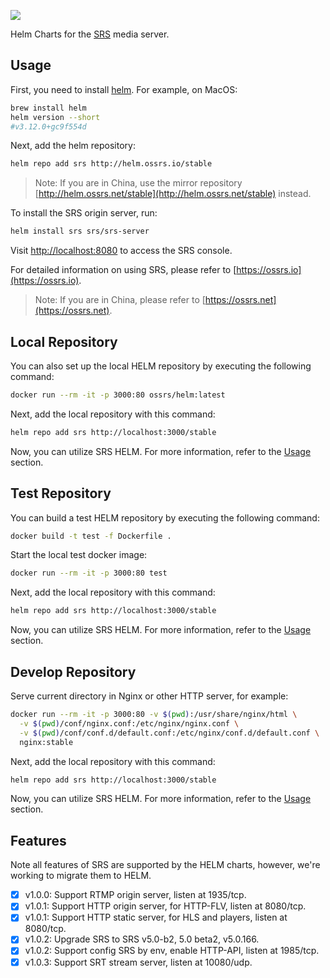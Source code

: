 [![](https://badgen.net/discord/members/yZ4BnPmHAd)](https://discord.gg/yZ4BnPmHAd)

Helm Charts for the [SRS](https://github.com/ossrs/srs) media server.

## Usage

First, you need to install [helm](https://helm.sh/docs/intro/install/). For example, on MacOS:

```bash
brew install helm
helm version --short
#v3.12.0+gc9f554d
```

Next, add the helm repository:

```bash
helm repo add srs http://helm.ossrs.io/stable
```

> Note: If you are in China, use the mirror repository [http://helm.ossrs.net/stable](http://helm.ossrs.net/stable) instead.

To install the SRS origin server, run:

```bash
helm install srs srs/srs-server
```

Visit [http://localhost:8080](http://localhost:8080) to access the SRS console.

For detailed information on using SRS, please refer to [https://ossrs.io](https://ossrs.io).

> Note: If you are in China, please refer to [https://ossrs.net](https://ossrs.net).

## Local Repository

You can also set up the local HELM repository by executing the following command:

```bash
docker run --rm -it -p 3000:80 ossrs/helm:latest
```

Next, add the local repository with this command:

```bash
helm repo add srs http://localhost:3000/stable
```

Now, you can utilize SRS HELM. For more information, refer to the [Usage](#usage) section.

## Test Repository

You can build a test HELM repository by executing the following command:

```bash
docker build -t test -f Dockerfile .
```

Start the local test docker image:

```bash
docker run --rm -it -p 3000:80 test
```

Next, add the local repository with this command:

```bash
helm repo add srs http://localhost:3000/stable
```

Now, you can utilize SRS HELM. For more information, refer to the [Usage](#usage) section.

## Develop Repository

Serve current directory in Nginx or other HTTP server, for example:

```bash
docker run --rm -it -p 3000:80 -v $(pwd):/usr/share/nginx/html \
  -v $(pwd)/conf/nginx.conf:/etc/nginx/nginx.conf \
  -v $(pwd)/conf/conf.d/default.conf:/etc/nginx/conf.d/default.conf \
  nginx:stable
```

Next, add the local repository with this command:

```bash
helm repo add srs http://localhost:3000/stable
```

Now, you can utilize SRS HELM. For more information, refer to the [Usage](#usage) section.

## Features

Note all features of SRS are supported by the HELM charts, however, we're working to migrate them to HELM.

- [x] v1.0.0: Support RTMP origin server, listen at 1935/tcp.
- [x] v1.0.1: Support HTTP origin server, for HTTP-FLV, listen at 8080/tcp.
- [x] v1.0.1: Support HTTP static server, for HLS and players, listen at 8080/tcp.
- [x] v1.0.2: Upgrade SRS to SRS v5.0-b2, 5.0 beta2, v5.0.166.
- [x] v1.0.2: Support config SRS by env, enable HTTP-API, listen at 1985/tcp.
- [x] v1.0.3: Support SRT stream server, listen at 10080/udp.
